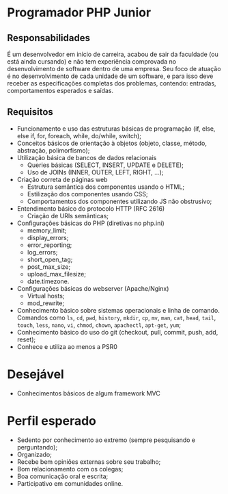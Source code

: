 # Programador PHP Junior

## Responsabilidades

É um desenvolvedor em início de carreira, acabou de sair da faculdade (ou está ainda cursando) e não tem experiência comprovada no desenvolvimento de software dentro de uma empresa.
Seu foco de atuação é no desenvolvimento de cada unidade de um software, e para isso deve receber as especificações completas dos problemas, contendo: entradas, comportamentos esperados e saídas.

## Requisitos

- Funcionamento e uso das estruturas básicas de programação (if, else, else if, for, foreach, while, do/while, switch);
- Conceitos básicos de orientação à objetos (objeto, classe, método, abstração, polimorfismo);
- Utilização básica de bancos de dados relacionais
	- Queries básicas (SELECT, INSERT, UPDATE e DELETE);
	- Uso de JOINs (INNER, OUTER, LEFT, RIGHT, ...);
- Criação correta de páginas web
	- Estrutura semântica dos componentes usando o HTML;
	- Estilização dos componentes usando CSS;
	- Comportamentos dos componentes utilizando JS não obstrusivo;
- Entendimento básico do protocolo HTTP (RFC 2616)
	- Criação de URIs semânticas;
- Configurações básicas do PHP (diretivas no php.ini)
	- memory_limit;
	- display_errors;
	- error_reporting;
	- log_errors;
	- short_open_tag;
	- post_max_size;
	- upload_max_filesize;
	- date.timezone.
- Configurações básicas do webserver (Apache/Nginx)
	- Virtual hosts;
	- mod_rewrite;
- Conhecimento básico sobre sistemas operacionais e linha de comando. Comandos como `ls`, `cd`, `pwd`, `history`, `mkdir`, `cp`, `mv`, `man`, `cat`, `head`, `tail`, `touch`, `less`, `nano`, `vi`, `chmod`, `chown`, `apachectl`, `apt-get`, `yum`;
- Conhecimento básico do uso do git (checkout, pull, commit, push, add, reset);
- Conhece e utiliza ao menos a PSR­0

# Desejável

- Conhecimentos básicos de algum framework MVC

# Perfil esperado

- Sedento por conhecimento ao extremo (sempre pesquisando e perguntando);
- Organizado;
- Recebe bem opiniões externas sobre seu trabalho;
- Bom relacionamento com os colegas;
- Boa comunicação oral e escrita;
- Participativo em comunidades online.
